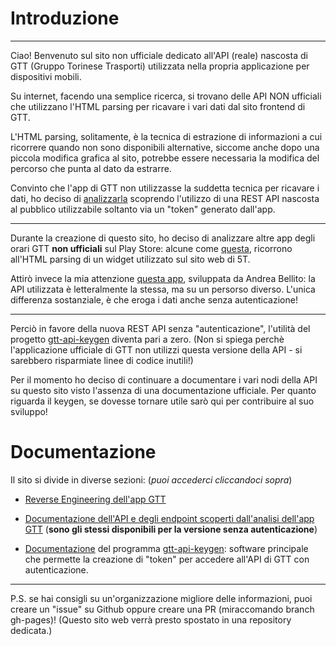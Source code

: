 # Introduzione

-----
Ciao! Benvenuto sul sito non ufficiale dedicato all'API (reale) nascosta di GTT (Gruppo Torinese Trasporti) utilizzata nella propria applicazione per dispositivi mobili.

Su internet, facendo una semplice ricerca, si trovano delle API NON ufficiali che utilizzano l'HTML parsing per ricavare i vari dati dal sito frontend di GTT.

L'HTML parsing, solitamente, è la tecnica di estrazione di informazioni a cui ricorrere quando non sono disponibili alternative, siccome anche dopo una piccola modifica grafica al sito, potrebbe essere necessaria la modifica del percorso che punta al dato da estrarre.

Convinto che l'app di GTT non utilizzasse la suddetta tecnica per ricavare i dati, ho deciso di [analizzarla](https://gtt.gabboxl.ga/gtt_reverse) scoprendo l'utilizzo di una REST API nascosta al pubblico utilizzabile soltanto via un "token" generato dall'app.

---

Durante la creazione di questo sito, ho deciso di analizzare altre app degli orari GTT **non ufficiali** sul Play Store: alcune come [questa](https://play.google.com/store/apps/details?id=it.paologodino.bustorino), ricorrono all'HTML parsing di un widget utilizzato sul sito web di 5T.

Attirò invece la mia attenzione [questa app](https://play.google.com/store/apps/details?id=com.belandsoft.orariGTT), sviluppata da Andrea Bellito: la API utilizzata è letteralmente la stessa, ma su un persorso diverso.
L'unica differenza sostanziale, è che eroga i dati anche senza autenticazione!


----


Perciò in favore della nuova REST API senza "autenticazione", l'utilità del progetto [gtt-api-keygen](https://github.com/Gabboxl/gtt-api-keygen) diventa pari a zero. (Non si spiega perchè l'applicazione ufficiale di GTT non utilizzi questa versione della API - si sarebbero risparmiate linee di codice inutili!)

Per il momento ho deciso di continuare a documentare i vari nodi della API su questo sito visto l'assenza di una documentazione ufficiale.
Per quanto riguarda il keygen, se dovesse tornare utile sarò qui per contribuire al suo sviluppo!


# Documentazione

Il sito si divide in diverse sezioni: (*puoi accederci cliccandoci sopra*)

* [Reverse Engineering dell'app GTT](https://gtt.gabboxl.ga/gtt_reverse)

* <a href="https://gtt.gabboxl.ga/API" name="api_endpoints">Documentazione dell'API e degli endpoint scoperti dall'analisi dell'app GTT</a> (<b>sono gli stessi disponibili per la versione senza autenticazione</b>)

* [Documentazione](https://github.com/Gabboxl/gtt-api-keygen/blob/master/README.md) del programma [gtt-api-keygen](https://github.com/Gabboxl/gtt-api-keygen): software principale che permette la creazione di "token" per accedere all'API di GTT con autenticazione.


---

P.S. se hai consigli su un'organizzazione migliore delle informazioni, puoi creare un "issue" su Github oppure creare una PR (miraccomando branch gh-pages)! (Questo sito web verrà presto spostato in una repository dedicata.)

